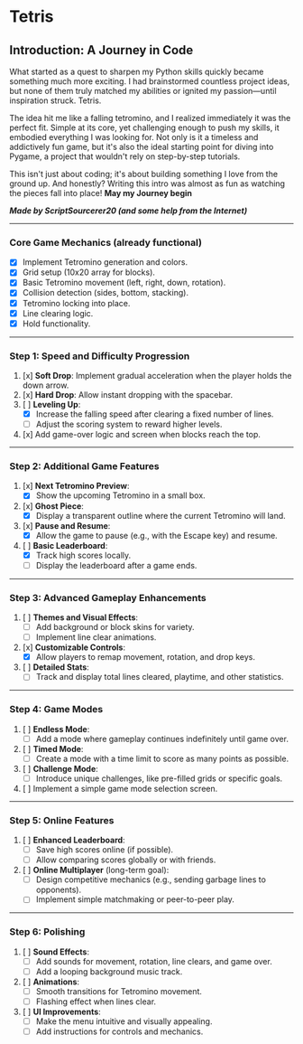# Tetris

## Introduction: A Journey in Code

What started as a quest to sharpen my Python skills quickly became something much more exciting. I had brainstormed countless project ideas, but none of them truly matched my abilities or ignited my passion—until inspiration struck. Tetris.

The idea hit me like a falling tetromino, and I realized immediately it was the perfect fit. Simple at its core, yet challenging enough to push my skills, it embodied everything I was looking for. Not only is it a timeless and addictively fun game, but it's also the ideal starting point for diving into Pygame, a project that wouldn't rely on step-by-step tutorials.

This isn't just about coding; it's about building something I love from the ground up. And honestly? Writing this intro was almost as fun as watching the pieces fall into place!
**May my Journey begin**

***Made by ScriptSourcerer20 (and some help from the Internet)***

---

### **Core Game Mechanics (already functional)**
- [x] Implement Tetromino generation and colors.
- [x] Grid setup (10x20 array for blocks).
- [x] Basic Tetromino movement (left, right, down, rotation).
- [x] Collision detection (sides, bottom, stacking).
- [x] Tetromino locking into place.
- [x] Line clearing logic.
- [x] Hold functionality.

---

### **Step 1: Speed and Difficulty Progression**
1. [x] **Soft Drop**: Implement gradual acceleration when the player holds the down arrow.
2. [x] **Hard Drop**: Allow instant dropping with the spacebar.
3. [ ] **Leveling Up**:
   - [x] Increase the falling speed after clearing a fixed number of lines.
   - [ ] Adjust the scoring system to reward higher levels.
4. [x] Add game-over logic and screen when blocks reach the top.

---

### **Step 2: Additional Game Features**
1. [x] **Next Tetromino Preview**:
   - [x] Show the upcoming Tetromino in a small box.
2. [x] **Ghost Piece**:
   - [x] Display a transparent outline where the current Tetromino will land.
3. [x] **Pause and Resume**:
   - [x] Allow the game to pause (e.g., with the Escape key) and resume.
4. [ ] **Basic Leaderboard**:
   - [X] Track high scores locally.
   - [ ] Display the leaderboard after a game ends.

---

### **Step 3: Advanced Gameplay Enhancements**
1. [ ] **Themes and Visual Effects**:
   - [ ] Add background or block skins for variety.
   - [ ] Implement line clear animations.
2. [x] **Customizable Controls**:
   - [x] Allow players to remap movement, rotation, and drop keys.
3. [ ] **Detailed Stats**:
   - [ ] Track and display total lines cleared, playtime, and other statistics.

---

### **Step 4: Game Modes**
1. [ ] **Endless Mode**:
   - [ ] Add a mode where gameplay continues indefinitely until game over.
2. [ ] **Timed Mode**:
   - [ ] Create a mode with a time limit to score as many points as possible.
3. [ ] **Challenge Mode**:
   - [ ] Introduce unique challenges, like pre-filled grids or specific goals.
4. [ ] Implement a simple game mode selection screen.

---

### **Step 5: Online Features**
1. [ ] **Enhanced Leaderboard**:
   - [ ] Save high scores online (if possible).
   - [ ] Allow comparing scores globally or with friends.
2. [ ] **Online Multiplayer** (long-term goal):
   - [ ] Design competitive mechanics (e.g., sending garbage lines to opponents).
   - [ ] Implement simple matchmaking or peer-to-peer play.

---

### **Step 6: Polishing**
1. [ ] **Sound Effects**:
   - [ ] Add sounds for movement, rotation, line clears, and game over.
   - [ ] Add a looping background music track.
2. [ ] **Animations**:
   - [ ] Smooth transitions for Tetromino movement.
   - [ ] Flashing effect when lines clear.
3. [ ] **UI Improvements**:
   - [ ] Make the menu intuitive and visually appealing.
   - [ ] Add instructions for controls and mechanics.
